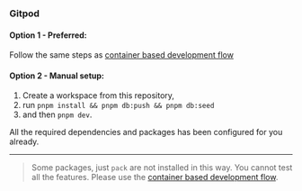 ### Gitpod

#### Option 1 - Preferred:

Follow the same steps as [container based development flow](./Container.md)

#### Option 2 - Manual setup:

1. Create a workspace from this repository, 
1. run `pnpm install && pnpm db:push && pnpm db:seed` 
1. and then `pnpm dev`. 

All the required dependencies and packages has been configured for you already.

---

> Some packages, just `pack` are not installed in this way. 
  You cannot test all the features. 
  Please use the [container based development flow](./Container.md).

